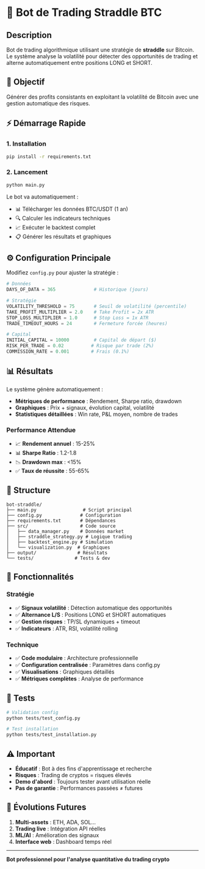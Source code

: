 # 🚀 Bot de Trading Straddle BTC

## Description
Bot de trading algorithmique utilisant une stratégie de **straddle** sur Bitcoin. Le système analyse la volatilité pour détecter des opportunités de trading et alterne automatiquement entre positions LONG et SHORT.

## 🎯 Objectif
Générer des profits consistants en exploitant la volatilité de Bitcoin avec une gestion automatique des risques.

## ⚡ Démarrage Rapide

### 1. Installation
```bash
pip install -r requirements.txt
```

### 2. Lancement
```bash
python main.py
```

Le bot va automatiquement :
- 📊 Télécharger les données BTC/USDT (1 an)
- 🔍 Calculer les indicateurs techniques
- 📈 Exécuter le backtest complet
- 📋 Générer les résultats et graphiques

## ⚙️ Configuration Principale

Modifiez `config.py` pour ajuster la stratégie :

```python
# Données
DAYS_OF_DATA = 365              # Historique (jours)

# Stratégie  
VOLATILITY_THRESHOLD = 75       # Seuil de volatilité (percentile)
TAKE_PROFIT_MULTIPLIER = 2.0    # Take Profit = 2x ATR
STOP_LOSS_MULTIPLIER = 1.0      # Stop Loss = 1x ATR
TRADE_TIMEOUT_HOURS = 24        # Fermeture forcée (heures)

# Capital
INITIAL_CAPITAL = 10000         # Capital de départ ($)
RISK_PER_TRADE = 0.02          # Risque par trade (2%)
COMMISSION_RATE = 0.001        # Frais (0.1%)
```

## 📊 Résultats

Le système génère automatiquement :
- **Métriques de performance** : Rendement, Sharpe ratio, drawdown
- **Graphiques** : Prix + signaux, évolution capital, volatilité
- **Statistiques détaillées** : Win rate, P&L moyen, nombre de trades

### Performance Attendue
- 📈 **Rendement annuel** : 15-25%
- 📊 **Sharpe Ratio** : 1.2-1.8  
- 📉 **Drawdown max** : <15%
- ✅ **Taux de réussite** : 55-65%

## 📁 Structure

```
bot-straddle/
├── main.py                 # Script principal
├── config.py              # Configuration
├── requirements.txt       # Dépendances
├── src/                   # Code source
│   ├── data_manager.py    # Données market
│   ├── straddle_strategy.py # Logique trading
│   ├── backtest_engine.py # Simulation
│   └── visualization.py  # Graphiques
├── output/               # Résultats
└── tests/               # Tests & dev
```

## 🔧 Fonctionnalités

### Stratégie
- ✅ **Signaux volatilité** : Détection automatique des opportunités
- ✅ **Alternance L/S** : Positions LONG et SHORT automatiques
- ✅ **Gestion risques** : TP/SL dynamiques + timeout
- ✅ **Indicateurs** : ATR, RSI, volatilité rolling

### Technique  
- ✅ **Code modulaire** : Architecture professionnelle
- ✅ **Configuration centralisée** : Paramètres dans config.py
- ✅ **Visualisations** : Graphiques détaillés
- ✅ **Métriques complètes** : Analyse de performance

## 🧪 Tests

```bash
# Validation config
python tests/test_config.py

# Test installation  
python tests/test_installation.py
```

## ⚠️ Important

- **Éducatif** : Bot à des fins d'apprentissage et recherche
- **Risques** : Trading de cryptos = risques élevés
- **Demo d'abord** : Toujours tester avant utilisation réelle
- **Pas de garantie** : Performances passées ≠ futures

## 🚀 Évolutions Futures

1. **Multi-assets** : ETH, ADA, SOL...
2. **Trading live** : Intégration API réelles
3. **ML/AI** : Amélioration des signaux
4. **Interface web** : Dashboard temps réel

---

**Bot professionnel pour l'analyse quantitative du trading crypto**
